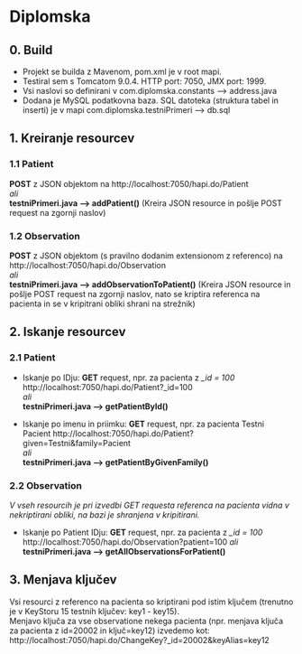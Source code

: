 # Diplomska
## 0. Build
- Projekt se builda z Mavenom, pom.xml je v root mapi.
- Testiral sem s Tomcatom 9.0.4. HTTP port: 7050, JMX port: 1999.
- Vsi naslovi so definirani v com.diplomska.constants --> address.java
- Dodana je MySQL podatkovna baza. SQL datoteka (struktura tabel in inserti) je v mapi com.diplomska.testniPrimeri --> db.sql

## 1. Kreiranje resourcev
### 1.1 Patient
**POST** z JSON objektom na http://localhost:7050/hapi.do/Patient \
*ali*\
**testniPrimeri.java --> addPatient()** (Kreira JSON resource in pošlje POST request na zgornji naslov)

### 1.2 Observation
**POST** z JSON objektom (s pravilno dodanim extensionom z referenco) na http://localhost:7050/hapi.do/Observation \
*ali*\
**testniPrimeri.java --> addObservationToPatient()** (Kreira JSON resource in pošlje POST request na zgornji naslov, 
nato se kriptira referenca na pacienta in se v kripitrani obliki shrani na strežnik)

## 2. Iskanje resourcev
### 2.1 Patient
- Iskanje po IDju: **GET** request, npr. za pacienta z *_id = 100* http://localhost:7050/hapi.do/Patient?_id=100 \
*ali*\
**testniPrimeri.java --> getPatientById()**

- Iskanje po imenu in priimku: **GET** request, npr. za pacienta Testni Pacient http://localhost:7050/hapi.do/Patient?given=Testni&family=Pacient \
*ali*\
**testniPrimeri.java --> getPatientByGivenFamily()**

### 2.2 Observation
*V vseh resourcih je pri izvedbi GET requesta referenca na pacienta vidna v nekriptirani obliki, na bazi je shranjena v kripitirani.*
- Iskanje po Patient IDju: **GET** request, npr. za pacienta z *_id = 100* http://localhost:7050/hapi.do/Observation?patient=100
*ali*\
**testniPrimeri.java --> getAllObservationsForPatient()**

## 3. Menjava ključev
Vsi resourci z referenco na pacienta so kriptirani pod istim ključem (trenutno je v KeyStoru 15 testnih ključev: key1 - key15).\
Menjavo ključa za vse observatione nekega pacienta (npr. menjava ključa za pacienta z id=20002 in ključ=key12)
izvedemo kot: http://localhost:7050/hapi.do/ChangeKey?_id=20002&keyAlias=key12